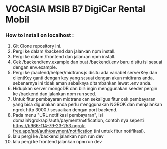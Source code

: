 # VOCASIA MSIB B7 DigiCar Rental Mobil

### How to install on localhost :
1. Git Clone repository ini.
2. Pergi ke dalam /backend dan jalankan npm install.
3. Pergi ke dalam /frontend dan jalankan npm install.
4. Cek /backend/env.example dan buat /backend/.env baru disitu isi sesuai dengan env.example.
5. Pergi ke /baclend/helper/midtrans.js disitu ada variabel serverKey dan clientKey ganti dengan key yang sesuai dengan akun midtrans anda, sebenarnya ini tidak aman sebaiknya ditambahkan lewat .env anda.
6. Hidupkan server mongoDB dan bila ingin menggunakan seeder pergin ke /backend dan jalankan npm run seed.
7. Untuk fitur pembayaran midtrans dan sekaligus fitur cek pembayaran yang bisa digunakan anda perlu menggunakan NGROK dan menjalankan ngrok http 3000 / sesuaikan dengan port backend.
8. Pada menu "URL notifikasi pembayaran", isi domainNgrok/api/auth/payment/notification, contoh nya seperti https://b966-114-79-23-253.ngrok-free.app/api/auth/payment/notification (ini untuk fitur notifikasi).
9. lalu pergi ke /backend jalankan npm run dev
10. lalu pergi ke frontend jalankan npm run dev

